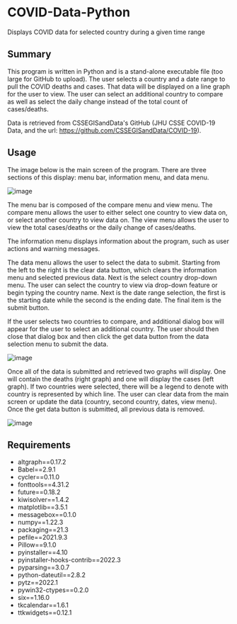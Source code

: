 # COVID-Data-Python
Displays COVID data for selected country during a given time range

Summary
---------
This program is written in Python and is a stand-alone executable file (too large for GitHub to upload). The user selects a country and a date range to pull the COVID deaths and cases. That data will be displayed on a line graph for the user to view. The user can select an additional country to compare as well as select the daily change instead of the total count of cases/deaths.

Data is retrieved from CSSEGISandData's GitHub (JHU CSSE COVID-19 Data, and the url: https://github.com/CSSEGISandData/COVID-19).

Usage
-----
The image below is the main screen of the program. There are three sections of this display: menu bar, information menu, and data menu.

![image](https://user-images.githubusercontent.com/96243400/162750770-f3070b37-969a-4376-97e4-12a30565ee67.png)

The menu bar is composed of the compare menu and view menu. The compare menu allows the user to either select one country to view data on, or select another country to view data on. The view menu allows the user to view the total cases/deaths or the daily change of cases/deaths.

The information menu displays information about the program, such as user actions and warning messages.

The data menu allows the user to select the data to submit. Starting from the left to the right is the clear data button, which clears the information menu and selected previous data. Next is the select country drop-down menu. The user can select the country to view via drop-down feature or begin typing the country name. Next is the date range selection, the first is the starting date while the second is the ending date. The final item is the submit button.

If the user selects two countries to compare, and additional dialog box will appear for the user to select an additional country. The user should then close that dialog box and then click the get data button from the data selection menu to submit the data.

![image](https://user-images.githubusercontent.com/96243400/162752948-2d3a1840-012b-416f-9795-7a749e2b413e.png)

Once all of the data is submitted and retrieved two graphs will display. One will contain the deaths (right graph) and one will display the cases (left graph). If two countries were selected, there will be a legend to denote with country is represented by which line. The user can clear data from the main screen or update the data (country, second country, dates, view menu). Once the get data button is submitted, all previous data is removed.

![image](https://user-images.githubusercontent.com/96243400/162751317-66367a9f-3f0e-4320-b1dc-d9c9d85dddae.png)



Requirements
-----------------

<ul>
  <li>altgraph==0.17.2</li>
  <li>Babel==2.9.1</li>
  <li>cycler==0.11.0</li>
  <li>fonttools==4.31.2</li>
  <li>future==0.18.2</li>
  <li>kiwisolver==1.4.2</li>
  <li>matplotlib==3.5.1</li>
  <li>messagebox==0.1.0</li>
  <li>numpy==1.22.3</li>
  <li>packaging==21.3</li>
  <li>pefile==2021.9.3</li>
  <li>Pillow==9.1.0</li>
  <li>pyinstaller==4.10</li>
  <li>pyinstaller-hooks-contrib==2022.3</li>
  <li>pyparsing==3.0.7</li>
  <li>python-dateutil==2.8.2</li>
  <li>pytz==2022.1</li>
  <li>pywin32-ctypes==0.2.0</li>
  <li>six==1.16.0</li>
  <li>tkcalendar==1.6.1</li>
  <li>ttkwidgets==0.12.1</li>
</ul>
